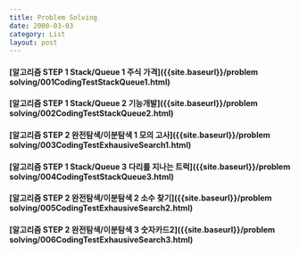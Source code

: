 ```yaml
---
title: Problem Solving
date: 2000-03-03
category: List
layout: post
---
```



#### [알고리즘 STEP 1 Stack/Queue 1 주식 가격]({{site.baseurl}}/problem solving/001CodingTestStackQueue1.html)

#### [알고리즘 STEP 1 Stack/Queue 2 기능개발]({{site.baseurl}}/problem solving/002CodingTestStackQueue2.html)

#### [알고리즘 STEP 2 완전탐색/이분탐색 1 모의 고사]({{site.baseurl}}/problem solving/003CodingTestExhausiveSearch1.html)

#### [알고리즘 STEP 1 Stack/Queue 3 다리를 지나는 트럭]({{site.baseurl}}/problem solving/004CodingTestStackQueue3.html)

#### [알고리즘 STEP 2 완전탐색/이분탐색 2 소수 찾기]({{site.baseurl}}/problem solving/005CodingTestExhausiveSearch2.html)

#### [알고리즘 STEP 2 완전탐색/이분탐색 3 숫자카드2]({{site.baseurl}}/problem solving/006CodingTestExhausiveSearch3.html)
